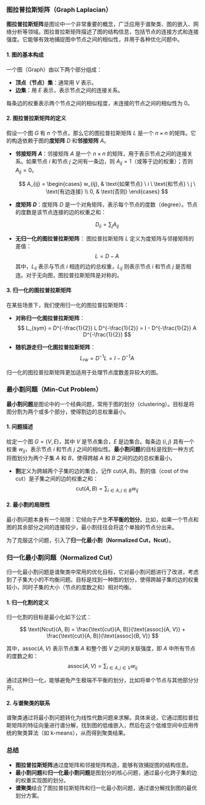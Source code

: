 ### 图拉普拉斯矩阵（Graph Laplacian）

**图拉普拉斯矩阵**是图论中一个非常重要的概念，广泛应用于谱聚类、图的嵌入、网络分析等领域。图拉普拉斯矩阵描述了图的结构信息，包括节点的连接方式和连接强度。它能够有效地捕捉图中节点之间的相似性，并用于各种优化问题中。

#### 1. **图的基本构成**

一个图（Graph）由以下两个部分组成：
- **顶点（节点）集**：通常用 $V$ 表示。
- **边集**：用 $E$ 表示，表示节点之间的连接关系。

每条边的权重表示两个节点之间的相似程度，未连接的节点之间的相似性为 0。

#### 2. **图拉普拉斯矩阵的定义**
假设一个图 $G$ 有 $n$ 个节点，那么它的图拉普拉斯矩阵 $L$ 是一个 $n \times n$ 的矩阵。它的构造依赖于图的**度矩阵** $D$ 和**邻接矩阵** $A$。

- **邻接矩阵 $A$**：邻接矩阵 $A$ 是一个 $n \times n$ 的矩阵，用于表示节点之间的连接关系。如果节点 $i$ 和节点 $j$ 之间有一条边，则 $A_{ij} = 1$（或等于边的权重）；否则 $A_{ij} = 0$。
  
  $$
  A_{ij} = 
  \begin{cases} 
  w_{ij}, & \text{如果节点} \ i \ \text{和节点} \ j \ \text{有边连接} \\ 
  0, & \text{否则}
  \end{cases}
 $$
  
- **度矩阵 $D$**：度矩阵 $D$ 是一个对角矩阵，表示每个节点的度数（degree）。节点的度数是该节点连接的边的权重之和：
  
  $$
  D_{ii} = \sum_{j} A_{ij}
 $$
  
- **无归一化的图拉普拉斯矩阵**：
  图拉普拉斯矩阵 $L$ 定义为度矩阵与邻接矩阵的差值：
  $$
  L = D - A
 $$
  其中，$L_{ii}$ 表示与节点 $i$ 相连的边的总权重，$L_{ij}$ 则表示节点 $i$ 和节点 $j$ 是否相连。对于无向图，图拉普拉斯矩阵是对称的。

#### 3. **归一化的图拉普拉斯矩阵**

在某些场景下，我们使用归一化的图拉普拉斯矩阵：

- **对称归一化图拉普拉斯矩阵**：
  $$
  L_{sym} = D^{-\frac{1}{2}} L D^{-\frac{1}{2}} = I - D^{-\frac{1}{2}} A D^{-\frac{1}{2}}
 $$
  
- **随机游走归一化图拉普拉斯矩阵**：
  $$
  L_{rw} = D^{-1} L = I - D^{-1} A
 $$

归一化的图拉普拉斯矩阵更加适用于处理节点度数差异较大的图。

### 最小割问题（Min-Cut Problem）

**最小割问题**是图论中的一个经典问题，常用于图的划分（clustering）。目标是将图分割为两个或多个部分，使得割边的总权重最小。

#### 1. **问题描述**
给定一个图 $G = (V, E)$，其中 $V$ 是节点集合，$E$ 是边集合。每条边 $(i, j)$ 具有一个权重 $w_{ij}$，表示节点 $i$ 和节点 $j$ 之间的相似性。**最小割问题**的目标是找到一种方式将图划分为两个子集 $A$ 和 $B$，使得跨越 $A$ 和 $B$ 之间的边的总权重最小。

- **割**定义为跨越两个子集的边的集合，记作 $\text{cut}(A, B)$。割的值（cost of the cut）是子集之间的边的权重之和：
  $$
  \text{cut}(A, B) = \sum_{i \in A, j \in B} w_{ij}
 $$
  
#### 2. **最小割的局限性**
最小割问题本身有一个局限：它倾向于产生**不平衡的划分**。比如，如果一个节点和图的其余部分之间的连接较少，最小割往往会将这个单独的节点分出来。

为了克服这个问题，引入了**归一化最小割（Normalized Cut，Ncut）**。

### 归一化最小割问题（Normalized Cut）

归一化最小割问题是谱聚类中常用的优化目标，它对最小割问题进行了改进，考虑到了子集大小的不均衡问题。目标是找到一种图的划分，使得跨越子集的边的权重较小，同时子集的大小（节点的度数之和）相对均衡。

#### 1. **归一化割的定义**
归一化割的目标是最小化如下公式：

$$
\text{Ncut}(A, B) = \frac{\text{cut}(A, B)}{\text{assoc}(A, V)} + \frac{\text{cut}(A, B)}{\text{assoc}(B, V)}
$$

其中，$\text{assoc}(A, V)$ 表示节点集 $A$ 和整个图 $V$ 之间的关联强度，即 $A$ 中所有节点的度数之和：
$$
\text{assoc}(A, V) = \sum_{i \in A, j \in V} w_{ij}
$$

通过这种归一化，能够避免产生极端不平衡的划分，比如将单个节点与其他部分分开。

#### 2. **与谱聚类的联系**
谱聚类通过将最小割问题转化为线性代数问题来求解。具体来说，它通过图拉普拉斯矩阵的特征向量进行谱分解，找到图的低维嵌入，然后在这个低维空间中应用传统的聚类算法（如 k-means），从而得到聚类结果。

### 总结

- **图拉普拉斯矩阵**通过度矩阵和邻接矩阵构造，能够有效捕捉图的结构信息。
- **最小割问题**和**归一化最小割问题**是图划分的核心问题，通过最小化跨子集的边的权重实现图的划分。
- **谱聚类**结合了图拉普拉斯矩阵和归一化最小割问题，通过谱分解找到图的最优划分方案。

